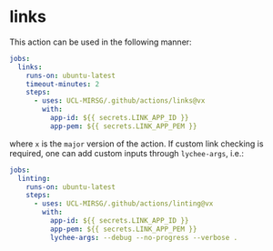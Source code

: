# links

This action can be used in the following manner:

```yaml
jobs:
  links:
    runs-on: ubuntu-latest
    timeout-minutes: 2
    steps:
      - uses: UCL-MIRSG/.github/actions/links@vx
        with:
          app-id: ${{ secrets.LINK_APP_ID }}
          app-pem: ${{ secrets.LINK_APP_PEM }}
```

where `x` is the `major` version of the action. If custom link checking is
required, one can add custom inputs through `lychee-args`, i.e.:

```yaml
jobs:
  linting:
    runs-on: ubuntu-latest
    steps:
      - uses: UCL-MIRSG/.github/actions/linting@vx
        with:
          app-id: ${{ secrets.LINK_APP_ID }}
          app-pem: ${{ secrets.LINK_APP_PEM }}
          lychee-args: --debug --no-progress --verbose .
```
